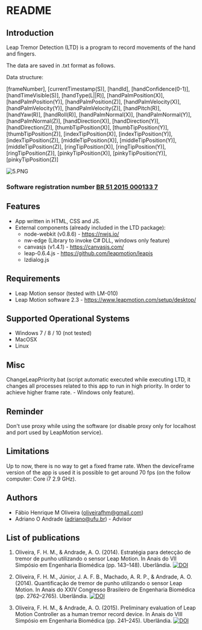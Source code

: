 # README #

## Introduction ##

Leap Tremor Detection (LTD) is a program to record movements of the hand and fingers.

The data are saved in .txt format as follows.

Data structure:

[frameNumber], [currentTimestamp(S)], [handId], [handConfidence(0-1)], [handTimeVisible(S)], [handType(L||R)], [handPalmPosition(X)], [handPalmPosition(Y)], [handPalmPosition(Z)], [handPalmVelocity(X)], [handPalmVelocity(Y)], [handPalmVelocity(Z)], [handPitch(R)], [handYaw(R)], [handRoll(R)], [handPalmNormal(X)], [handPalmNormal(Y)], [handPalmNormal(Z)], [handDirection(X)], [handDirection(Y)], [handDirection(Z)], [thumbTipPosition(X)], [thumbTipPosition(Y)], [thumbTipPosition(Z)], [indexTipPosition(X)], [indexTipPosition(Y)], [indexTipPosition(Z)], [middleTipPosition(X)], [middleTipPosition(Y)], [middleTipPosition(Z)], [ringTipPosition(X)], [ringTipPosition(Y)], [ringTipPosition(Z)], [pinkyTipPosition(X)], [pinkyTipPosition(Y)], [pinkyTipPosition(Z)]

![5.PNG](https://github.com/oliveirafhm/LeapTremorDetection/blob/master/shared/LTD%20annotated%20screenshots/5.PNG?raw=true)

### Software registration number [BR 51 2015 000133 7](https://gru.inpi.gov.br/pePI/servlet/ProgramaServletController?Action=detail&CodPedido=17382&SearchParameter=)

## Features ##
- App written in HTML, CSS and JS.
- External components (already included in the LTD package):
    - node-webkit (v0.8.6) - https://nwjs.io/
    - nw-edge (Library to invoke C# DLL, windows only feature)
    - canvasjs (v1.4.1) - https://canvasjs.com/
    - leap-0.6.4.js - https://github.com/leapmotion/leapjs
    - lzdialog.js
 
## Requirements ##
- Leap Motion sensor (tested with  LM-010)
- Leap Motion software 2.3 - https://www.leapmotion.com/setup/desktop/

## Supported Operational Systems ##
- Windows 7 / 8 / 10 (not tested)
- MacOSX
- Linux

## Misc ##
ChangeLeapPriority.bat (script automatic executed while executing LTD, it changes all processes related to this app to run in high priority. In order to achieve higher frame rate. - Windows only feature).

## Reminder ##
Don't use proxy while using the software (or disable proxy only for localhost and port used by LeapMotion service).

## Limitations ##
Up to now, there is no way to get a fixed frame rate. When the deviceFrame version of the app is used it is possible to get around 70 fps (on the follow computer: Core i7 2.9 GHz).

## Authors
* Fábio Henrique M Oliveira (oliveirafhm@gmail.com)
* Adriano O Andrade (adriano@ufu.br) - Advisor

## List of publications
1. Oliveira, F. H. M., & Andrade, A. O. (2014). Estratégia para detecção de tremor de punho utilizando o sensor Leap Motion. In Anais do VII Simpósio em Engenharia Biomédica (pp. 143–148). Uberlândia. [![DOI](https://zenodo.org/badge/DOI/10.5281/zenodo.3598592.svg)](https://doi.org/10.5281/zenodo.3598592)

1. Oliveira, F. H. M., Júnior, J. A. F. B., Machado, A. R. P., & Andrade, A. O. (2014). Quantificação de tremor de punho utilizando o sensor Leap Motion. In Anais do XXIV Congresso Brasileiro de Engenharia Biomédica (pp. 2762–2765). Uberlândia. [![DOI](https://zenodo.org/badge/DOI/10.5281/zenodo.3598546.svg)](https://doi.org/10.5281/zenodo.3598546)

1. Oliveira, F. H. M., & Andrade, A. O. (2015). Preliminary evaluation of Leap Motion Controller as a human tremor record device. In Anais do VIII Simpósio em Engenharia Biomédica (pp. 241–245). Uberlândia. [![DOI](https://zenodo.org/badge/DOI/10.5281/zenodo.3598643.svg)](https://doi.org/10.5281/zenodo.3598643)

